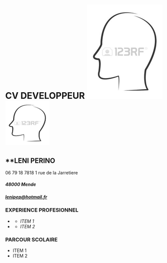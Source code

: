 # **CV DEVELOPPEUR** ![image](a.jpg) <img src="a.jpg" width="140" height="140">
## **LENI PERINO
 06 79 18 7818
 1 rue de la Jarretiere
##### 48000 Mende

##### [*lenipep@hotmail.fr*](lenipep@hotmail.fr)
### **EXPERIENCE PROFESIONNEL**
  * * *ITEM 1*


  * * *ITEM 2*

### **PARCOUR SCOLAIRE**
  * ITEM 1
  * ITEM 2

